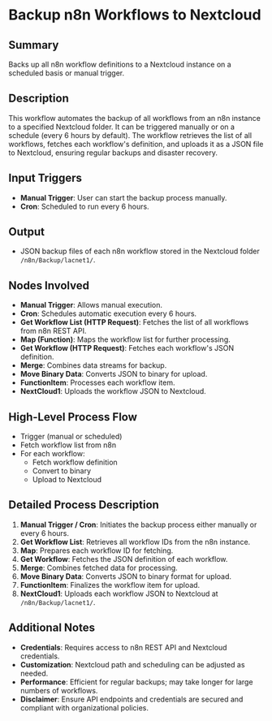 # Backup n8n Workflows to Nextcloud

## Summary
Backs up all n8n workflow definitions to a Nextcloud instance on a scheduled basis or manual trigger.

## Description
This workflow automates the backup of all workflows from an n8n instance to a specified Nextcloud folder. It can be triggered manually or on a schedule (every 6 hours by default). The workflow retrieves the list of all workflows, fetches each workflow's definition, and uploads it as a JSON file to Nextcloud, ensuring regular backups and disaster recovery.

## Input Triggers
- **Manual Trigger**: User can start the backup process manually.
- **Cron**: Scheduled to run every 6 hours.

## Output
- JSON backup files of each n8n workflow stored in the Nextcloud folder `/n8n/Backup/lacnet1/`.

## Nodes Involved
- **Manual Trigger**: Allows manual execution.
- **Cron**: Schedules automatic execution every 6 hours.
- **Get Workflow List (HTTP Request)**: Fetches the list of all workflows from n8n REST API.
- **Map (Function)**: Maps the workflow list for further processing.
- **Get Workflow (HTTP Request)**: Fetches each workflow's JSON definition.
- **Merge**: Combines data streams for backup.
- **Move Binary Data**: Converts JSON to binary for upload.
- **FunctionItem**: Processes each workflow item.
- **NextCloud1**: Uploads the workflow JSON to Nextcloud.

## High-Level Process Flow
- Trigger (manual or scheduled)
- Fetch workflow list from n8n
- For each workflow:
  - Fetch workflow definition
  - Convert to binary
  - Upload to Nextcloud

## Detailed Process Description
1. **Manual Trigger / Cron**: Initiates the backup process either manually or every 6 hours.
2. **Get Workflow List**: Retrieves all workflow IDs from the n8n instance.
3. **Map**: Prepares each workflow ID for fetching.
4. **Get Workflow**: Fetches the JSON definition of each workflow.
5. **Merge**: Combines fetched data for processing.
6. **Move Binary Data**: Converts JSON to binary format for upload.
7. **FunctionItem**: Finalizes the workflow item for upload.
8. **NextCloud1**: Uploads each workflow JSON to Nextcloud at `/n8n/Backup/lacnet1/`.

## Additional Notes
- **Credentials**: Requires access to n8n REST API and Nextcloud credentials.
- **Customization**: Nextcloud path and scheduling can be adjusted as needed.
- **Performance**: Efficient for regular backups; may take longer for large numbers of workflows.
- **Disclaimer**: Ensure API endpoints and credentials are secured and compliant with organizational policies.
